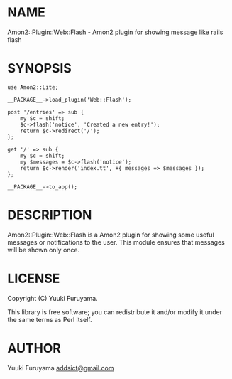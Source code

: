 # NAME

Amon2::Plugin::Web::Flash - Amon2 plugin for showing message like rails flash

# SYNOPSIS

    use Amon2::Lite;

    __PACKAGE__->load_plugin('Web::Flash');

    post '/entries' => sub {
        my $c = shift;
        $c->flash('notice', 'Created a new entry!');
        return $c->redirect('/');
    };

    get '/' => sub {
        my $c = shift;
        my $messages = $c->flash('notice');
        return $c->render('index.tt', +{ messages => $messages });
    };

    __PACKAGE__->to_app();

# DESCRIPTION

Amon2::Plugin::Web::Flash is a Amon2 plugin for showing some useful messages or notifications to the user.
This module ensures that messages will be shown only once.

# LICENSE

Copyright (C) Yuuki Furuyama.

This library is free software; you can redistribute it and/or modify
it under the same terms as Perl itself.

# AUTHOR

Yuuki Furuyama <addsict@gmail.com>
